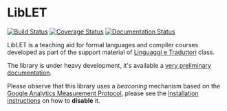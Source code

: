 # LibLET

[![Build
Status](https://travis-ci.org/let-unimi/liblet.svg?branch=master)](https://travis-ci.org/let-unimi/liblet)
[![Coverage Status](https://codecov.io/gh/let-unimi/liblet/branch/master/graph/badge.svg)](https://codecov.io/gh/let-unimi/liblet)
[![Documentation
Status](https://readthedocs.org/projects/liblet/badge/?version=latest)](https://liblet.readthedocs.io/en/latest/?badge=latest)

LibLET is a teaching aid for formal languages and compiler courses developed as part of the support material of [Linguaggi e Traduttori](https://let.di.unimi.it) class.

The library is under heavy development, it's available a [very preliminary documentation](https://liblet.rtfd.io).

Please observe that this library uses a *beaconing* mechanism based on the [Google Analytics Measurement Protocol](https://developers.google.com/analytics/devguides/collection/protocol/v1/), please see the [installation instructions](https://liblet.readthedocs.io/en/latest/installation.html) on how to **disable** it.
